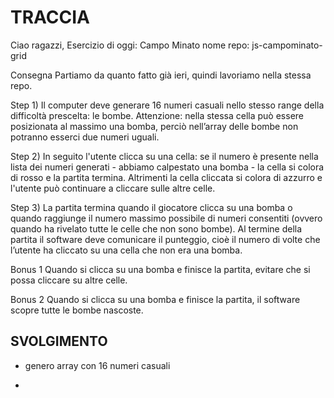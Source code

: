 # TRACCIA

Ciao ragazzi,
Esercizio di oggi: Campo Minato
nome repo: js-campominato-grid

Consegna
Partiamo da quanto fatto già ieri, quindi lavoriamo nella stessa repo.

Step 1) Il computer deve generare 16 numeri casuali nello stesso range della difficoltà prescelta: le bombe. Attenzione: nella stessa cella può essere posizionata al massimo una bomba, perciò nell’array delle bombe non potranno esserci due numeri uguali.

Step 2) In seguito l'utente clicca su una cella: se il numero è presente nella lista dei numeri generati - abbiamo calpestato una bomba - la cella si colora di rosso e la partita termina. Altrimenti la cella cliccata si colora di azzurro e l'utente può continuare a cliccare sulle altre celle.

Step 3) La partita termina quando il giocatore clicca su una bomba o quando raggiunge il numero massimo possibile di numeri consentiti (ovvero quando ha rivelato tutte le celle che non sono bombe). Al termine della partita il software deve comunicare il punteggio, cioè il numero di volte che l’utente ha cliccato su una cella che non era una bomba.

Bonus 1
Quando si clicca su una bomba e finisce la partita, evitare che si possa cliccare su altre celle.

Bonus 2
Quando si clicca su una bomba e finisce la partita, il software scopre tutte le bombe nascoste.

## SVOLGIMENTO

- genero array con 16 numeri casuali 

- 